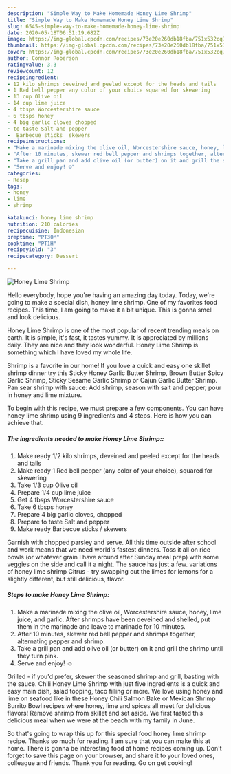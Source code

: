 ```yaml
---
description: "Simple Way to Make Homemade Honey Lime Shrimp"
title: "Simple Way to Make Homemade Honey Lime Shrimp"
slug: 6545-simple-way-to-make-homemade-honey-lime-shrimp
date: 2020-05-18T06:51:19.682Z
image: https://img-global.cpcdn.com/recipes/73e20e260db18fba/751x532cq70/honey-lime-shrimp-recipe-main-photo.jpg
thumbnail: https://img-global.cpcdn.com/recipes/73e20e260db18fba/751x532cq70/honey-lime-shrimp-recipe-main-photo.jpg
cover: https://img-global.cpcdn.com/recipes/73e20e260db18fba/751x532cq70/honey-lime-shrimp-recipe-main-photo.jpg
author: Connor Roberson
ratingvalue: 3.3
reviewcount: 12
recipeingredient:
- 12 kilo shrimps deveined and peeled except for the heads and tails
- 1 Red bell pepper any color of your choice squared for skewering
- 13 cup Olive oil
- 14 cup lime juice
- 4 tbsps Worcestershire sauce
- 6 tbsps honey
- 4 big garlic cloves chopped
- to taste Salt and pepper
-  Barbecue sticks  skewers
recipeinstructions:
- "Make a marinade mixing the olive oil, Worcestershire sauce, honey, lime juice, and garlic. After shrimps have been deveined and shelled, put them in the marinade and leave to marinade for 10 minutes."
- "After 10 minutes, skewer red bell pepper and shrimps together, alternating pepper and shrimp."
- "Take a grill pan and add olive oil (or butter) on it and grill the shrimp until they turn pink."
- "Serve and enjoy! ☺️"
categories:
- Resep
tags:
- honey
- lime
- shrimp

katakunci: honey lime shrimp
nutrition: 210 calories
recipecuisine: Indonesian
preptime: "PT30M"
cooktime: "PT1H"
recipeyield: "3"
recipecategory: Dessert

---
```



![Honey Lime Shrimp](https://img-global.cpcdn.com/recipes/73e20e260db18fba/751x532cq70/honey-lime-shrimp-recipe-main-photo.jpg)

Hello everybody, hope you're having an amazing day today. Today, we're going to make a special dish, honey lime shrimp. One of my favorites food recipes. This time, I am going to make it a bit unique. This is gonna smell and look delicious.

Honey Lime Shrimp is one of the most popular of recent trending meals on earth. It is simple, it's fast, it tastes yummy. It is appreciated by millions daily. They are nice and they look wonderful. Honey Lime Shrimp is something which I have loved my whole life.

Shrimp is a favorite in our home! If you love a quick and easy one skillet shrimp dinner try this Sticky Honey Garlic Butter Shrimp, Brown Butter Spicy Garlic Shrimp, Sticky Sesame Garlic Shrimp or Cajun Garlic Butter Shrimp. Pan sear shrimp with sauce: Add shrimp, season with salt and pepper, pour in honey and lime mixture.


To begin with this recipe, we must prepare a few components. You can have honey lime shrimp using 9 ingredients and 4 steps. Here is how you can achieve that.

##### The ingredients needed to make Honey Lime Shrimp::

1. Make ready 1/2 kilo shrimps, deveined and peeled except for the heads and tails
1. Make ready 1 Red bell pepper (any color of your choice), squared for skewering
1. Take 1/3 cup Olive oil
1. Prepare 1/4 cup lime juice
1. Get 4 tbsps Worcestershire sauce
1. Take 6 tbsps honey
1. Prepare 4 big garlic cloves, chopped
1. Prepare to taste Salt and pepper
1. Make ready  Barbecue sticks / skewers


Garnish with chopped parsley and serve. All this time outside after school and work means that we need world&#39;s fastest dinners. Toss it all on rice bowls (or whatever grain I have around after Sunday meal prep) with some veggies on the side and call it a night. The sauce has just a few. variations of honey lime shrimp Citrus - try swapping out the limes for lemons for a slightly different, but still delicious, flavor. 

##### Steps to make Honey Lime Shrimp:

1. Make a marinade mixing the olive oil, Worcestershire sauce, honey, lime juice, and garlic. After shrimps have been deveined and shelled, put them in the marinade and leave to marinade for 10 minutes.
1. After 10 minutes, skewer red bell pepper and shrimps together, alternating pepper and shrimp.
1. Take a grill pan and add olive oil (or butter) on it and grill the shrimp until they turn pink.
1. Serve and enjoy! ☺️


Grilled - if you&#39;d prefer, skewer the seasoned shrimp and grill, basting with the sauce. Chili Honey Lime Shrimp with just five ingredients is a quick and easy main dish, salad topping, taco filling or more. We love using honey and lime on seafood like in these Honey Chili Salmon Bake or Mexican Shrimp Burrito Bowl recipes where honey, lime and spices all meet for delicious flavors! Remove shrimp from skillet and set aside. We first tasted this delicious meal when we were at the beach with my family in June. 

So that's going to wrap this up for this special food honey lime shrimp recipe. Thanks so much for reading. I am sure that you can make this at home. There is gonna be interesting food at home recipes coming up. Don't forget to save this page on your browser, and share it to your loved ones, colleague and friends. Thank you for reading. Go on get cooking!
